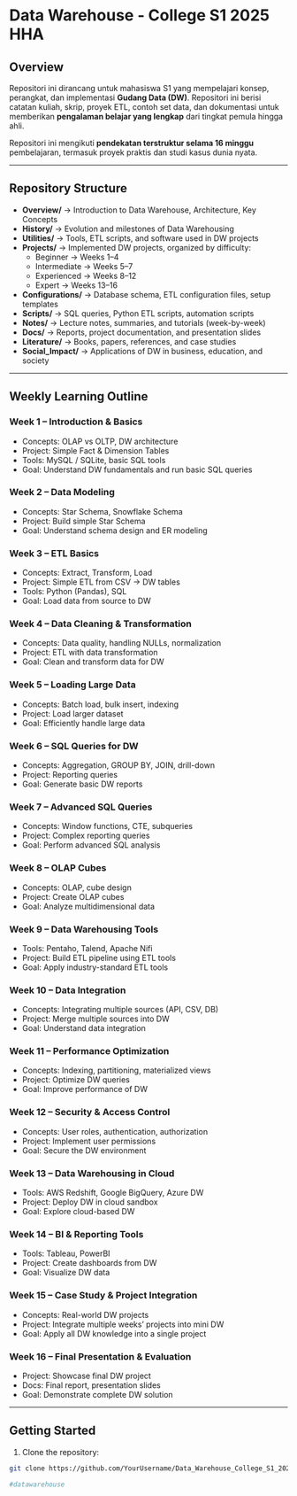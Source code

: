 # Data Warehouse - College S1 2025 HHA

## Overview
Repositori ini dirancang untuk mahasiswa S1 yang mempelajari konsep, perangkat, dan implementasi **Gudang Data (DW)**.
Repositori ini berisi catatan kuliah, skrip, proyek ETL, contoh set data, dan dokumentasi untuk memberikan **pengalaman belajar yang lengkap** dari tingkat pemula hingga ahli.

Repositori ini mengikuti **pendekatan terstruktur selama 16 minggu** pembelajaran, termasuk proyek praktis dan studi kasus dunia nyata.

---

## Repository Structure

- **Overview/** → Introduction to Data Warehouse, Architecture, Key Concepts  
- **History/** → Evolution and milestones of Data Warehousing  
- **Utilities/** → Tools, ETL scripts, and software used in DW projects  
- **Projects/** → Implemented DW projects, organized by difficulty:
  - Beginner → Weeks 1–4
  - Intermediate → Weeks 5–7
  - Experienced → Weeks 8–12
  - Expert → Weeks 13–16  
- **Configurations/** → Database schema, ETL configuration files, setup templates  
- **Scripts/** → SQL queries, Python ETL scripts, automation scripts  
- **Notes/** → Lecture notes, summaries, and tutorials (week-by-week)  
- **Docs/** → Reports, project documentation, and presentation slides  
- **Literature/** → Books, papers, references, and case studies  
- **Social_Impact/** → Applications of DW in business, education, and society  

---

## Weekly Learning Outline

### **Week 1 – Introduction & Basics**
- Concepts: OLAP vs OLTP, DW architecture  
- Project: Simple Fact & Dimension Tables  
- Tools: MySQL / SQLite, basic SQL tools  
- Goal: Understand DW fundamentals and run basic SQL queries  

### **Week 2 – Data Modeling**
- Concepts: Star Schema, Snowflake Schema  
- Project: Build simple Star Schema  
- Goal: Understand schema design and ER modeling  

### **Week 3 – ETL Basics**
- Concepts: Extract, Transform, Load  
- Project: Simple ETL from CSV → DW tables  
- Tools: Python (Pandas), SQL  
- Goal: Load data from source to DW  

### **Week 4 – Data Cleaning & Transformation**
- Concepts: Data quality, handling NULLs, normalization  
- Project: ETL with data transformation  
- Goal: Clean and transform data for DW  

### **Week 5 – Loading Large Data**
- Concepts: Batch load, bulk insert, indexing  
- Project: Load larger dataset  
- Goal: Efficiently handle large data  

### **Week 6 – SQL Queries for DW**
- Concepts: Aggregation, GROUP BY, JOIN, drill-down  
- Project: Reporting queries  
- Goal: Generate basic DW reports  

### **Week 7 – Advanced SQL Queries**
- Concepts: Window functions, CTE, subqueries  
- Project: Complex reporting queries  
- Goal: Perform advanced SQL analysis  

### **Week 8 – OLAP Cubes**
- Concepts: OLAP, cube design  
- Project: Create OLAP cubes  
- Goal: Analyze multidimensional data  

### **Week 9 – Data Warehousing Tools**
- Tools: Pentaho, Talend, Apache Nifi  
- Project: Build ETL pipeline using ETL tools  
- Goal: Apply industry-standard ETL tools  

### **Week 10 – Data Integration**
- Concepts: Integrating multiple sources (API, CSV, DB)  
- Project: Merge multiple sources into DW  
- Goal: Understand data integration  

### **Week 11 – Performance Optimization**
- Concepts: Indexing, partitioning, materialized views  
- Project: Optimize DW queries  
- Goal: Improve performance of DW  

### **Week 12 – Security & Access Control**
- Concepts: User roles, authentication, authorization  
- Project: Implement user permissions  
- Goal: Secure the DW environment  

### **Week 13 – Data Warehousing in Cloud**
- Tools: AWS Redshift, Google BigQuery, Azure DW  
- Project: Deploy DW in cloud sandbox  
- Goal: Explore cloud-based DW  

### **Week 14 – BI & Reporting Tools**
- Tools: Tableau, PowerBI  
- Project: Create dashboards from DW  
- Goal: Visualize DW data  

### **Week 15 – Case Study & Project Integration**
- Concepts: Real-world DW projects  
- Project: Integrate multiple weeks’ projects into mini DW  
- Goal: Apply all DW knowledge into a single project  

### **Week 16 – Final Presentation & Evaluation**
- Project: Showcase final DW project  
- Docs: Final report, presentation slides  
- Goal: Demonstrate complete DW solution  

---

## Getting Started

1. Clone the repository:

```bash
git clone https://github.com/YourUsername/Data_Warehouse_College_S1_2025-HHA.git

#datawarehouse

